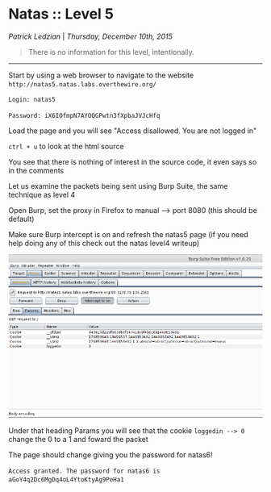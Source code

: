 __Natas :: Level 5__
================


_Patrick Ledzian_ | _Thursday, December 10th, 2015_ 


> There is no information for this level, intentionally.


----------


Start by using a web browser to navigate to the website `http://natas5.natas.labs.overthewire.org/`

```
Login: natas5

Password: iX6IOfmpN7AYOQGPwtn3fXpbaJVJcHfq

```

Load the page and you will see "Access disallowed. You are not logged in"

`ctrl + u` to look at the html source

You see that there is nothing of interest in the source code, it even says so in the comments

Let us examine the packets being sent using Burp Suite, the same technique as level 4

Open Burp, set the proxy in Firefox to manual --> port 8080 (this should be default)

Make sure Burp intercept is on and refresh the natas5 page (if you need help doing any of this check out the natas level4 writeup)

![Image Broke](edit1.png)

Under that heading Params you will see that the cookie `loggedin --> 0` change the 0 to a 1 and foward the packet

The page should change giving you the password for natas6!

`Access granted. The password for natas6 is aGoY4q2Dc6MgDq4oL4YtoKtyAg9PeHa1`
